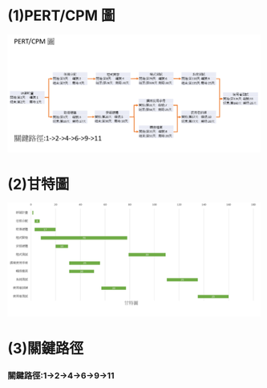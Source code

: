 # (1)PERT/CPM 圖

![PERT](PERT.png "PERT")

# (2)甘特圖

![Gantt](Gantt.png "Gantt")

# (3)關鍵路徑

### 關鍵路徑:1->2->4->6->9->11

